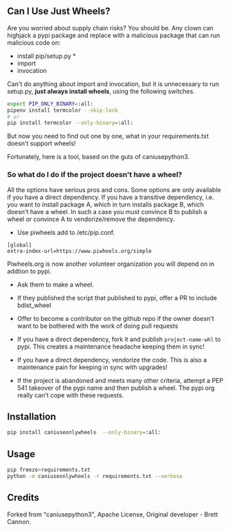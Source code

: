 ## Can I Use Just Wheels?

Are you worried about supply chain risks? You should be. Any clown can highjack a pypi package
and replace with a malicious package that can run malicious code on:
- install pip/setup.py *
- import
- invocation

Can't do anything about import and invocation, but it is unnecessary to run setup.py, **just always
install wheels**, using the following switches.

```bash
export PIP_ONLY_BINARY=:all:
pipenv install termcolor --skip-lock
# or
pip install termcolor --only-binary=:all:
```

But now you need to find out one by one, what in your requirements.txt doesn't support wheels!

Fortunately, here is a tool, based on the guts of caniusepython3.

### So what do I do if the project doesn't have a wheel?
All the options have serious pros and cons. Some options are only available if you have
a direct dependency. If you have a transitive dependency, i.e. you want to install package A,
which in turn installs package B, which doesn't have a wheel. In such a case you must convince
B to publish a wheel or convince A to vendorize/remove the dependency.

* Use piwheels add to /etc/pip.conf.
```
[global]
extra-index-url=https://www.piwheels.org/simple
```
Piwheels.org is now another volunteer organization you will depend on in addtion to pypi.

* Ask them to make a wheel.

* If they published the script that published to pypi, offer a PR to include bdist_wheel
 
* Offer to become a contributor on the github repo if the owner doesn't want to be bothered with the work of doing 
   pull requests

* If you have a direct dependency, fork it and publish `project-name-whl` to pypi. This creates a maintenance
   headache keeping them in sync!

* If you have a direct dependency, vendorize the code. This is also a maintenance pain for keeping in sync with upgrades!

* If the project is abandoned and meets many other criteria, attempt a PEP 541 takeover of the pypi name and 
   then publish a wheel. The pypi org really can't cope with these requests.


## Installation
```bash
pip install caniuseonlywheels  --only-binary=:all:
```

## Usage
```bash
pip freeze>requirements.txt
python -m caniuseonlywheels -r requirements.txt --verbose
```

## Credits
Forked from "caniusepython3", Apache License, Original developer - Brett Cannon.
